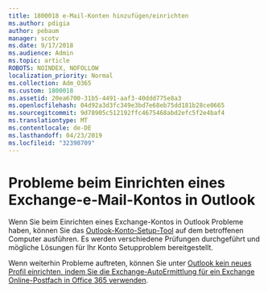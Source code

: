 ```yaml
---
title: 1800018 e-Mail-Konten hinzufügen/einrichten
ms.author: pdigia
author: pebaum
manager: scotv
ms.date: 9/17/2018
ms.audience: Admin
ms.topic: article
ROBOTS: NOINDEX, NOFOLLOW
localization_priority: Normal
ms.collection: Adm_O365
ms.custom: 1800018
ms.assetid: 20ea6700-31b5-4491-aaf3-40ddd775e8a3
ms.openlocfilehash: 04d92a3d3fc349e3bd7e68eb75dd181b28ce0665
ms.sourcegitcommit: 9d78905c512192ffc4675468abd2efc5f2e4baf4
ms.translationtype: MT
ms.contentlocale: de-DE
ms.lasthandoff: 04/23/2019
ms.locfileid: "32398709"
---
```

# <a name="problems-setting-up-an-exchange-email-account-in-outlook"></a>Probleme beim Einrichten eines Exchange-e-Mail-Kontos in Outlook

Wenn Sie beim Einrichten eines Exchange-Kontos in Outlook Probleme haben, können Sie das [Outlook-Konto-Setup-Tool](https://aka.ms/SaRA-OutlookSetupProfile) auf dem betroffenen Computer ausführen. Es werden verschiedene Prüfungen durchgeführt und mögliche Lösungen für Ihr Konto Setupproblem bereitgestellt. 
  
Wenn weiterhin Probleme auftreten, können Sie unter [Outlook kein neues Profil einrichten, indem Sie die Exchange-AutoErmittlung für ein Exchange Online-Postfach in Office 365 verwenden](https://support.microsoft.com/help/2404385/outlook-can-t-set-up-a-new-profile-by-using-exchange-autodiscover-for).
  

